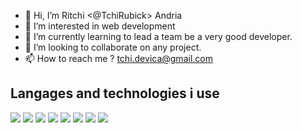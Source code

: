 - 👋 Hi, I’m Ritchi <@TchiRubick> Andria
- 👀 I’m interested in web development
- 🌱 I’m currently learning to lead a team be a very good developer.
- 💞️ I’m looking to collaborate on any project.
- 📫 How to reach me ? <tchi.devica@gmail.com>

## Langages and technologies i use
![](https://img.shields.io/badge/-php-informational?style=flat&logo=php&logoColor=white&color=6aa6f8)
![](https://img.shields.io/badge/-javascript-white?style=flat&logo=javascript&logoColor=black&color=f5e61d)
![](https://img.shields.io/badge/-mysql-white?style=flat&logo=mysql&logoColor=black&color=1d9bf5)
![](https://img.shields.io/badge/-docker-white?style=flat&logo=docker&logoColor=black&color=287cb8)
![](https://img.shields.io/badge/-react-white?style=flat&logo=react&logoColor=black&color=28a89c)
![](https://img.shields.io/badge/-vue-white?style=flat&logo=vue.js&logoColor=white&color=28a89c)
![](https://img.shields.io/badge/-node-white?style=flat&logo=node.js&logoColor=white&color=0be016)
![](https://img.shields.io/badge/-aws-white?style=flat&logo=amazon-aws&logoColor=white&color=e0a00b)
